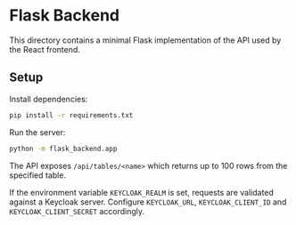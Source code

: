 # Flask Backend

This directory contains a minimal Flask implementation of the API used by the React frontend.

## Setup

Install dependencies:

```bash
pip install -r requirements.txt
```

Run the server:

```bash
python -m flask_backend.app
```

The API exposes `/api/tables/<name>` which returns up to 100 rows from the specified table.

If the environment variable `KEYCLOAK_REALM` is set, requests are validated
against a Keycloak server. Configure `KEYCLOAK_URL`, `KEYCLOAK_CLIENT_ID` and
`KEYCLOAK_CLIENT_SECRET` accordingly.
